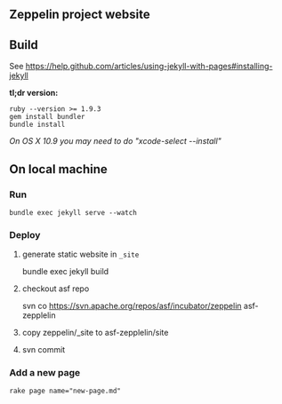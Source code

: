 ## Zeppelin project website


## Build
See https://help.github.com/articles/using-jekyll-with-pages#installing-jekyll

**tl;dr version:**

    ruby --version >= 1.9.3
    gem install bundler
    bundle install
    
*On OS X 10.9 you may need to do "xcode-select --install"*

## On local machine

### Run
    bundle exec jekyll serve --watch

### Deploy
 1. generate static website in ```_site```

    bundle exec jekyll build
 2. checkout asf repo

    svn co https://svn.apache.org/repos/asf/incubator/zeppelin asf-zepplelin

 3. copy zeppelin/_site to asf-zepplelin/site
 4.  svn commit

### Add a new page
    rake page name="new-page.md"
    
